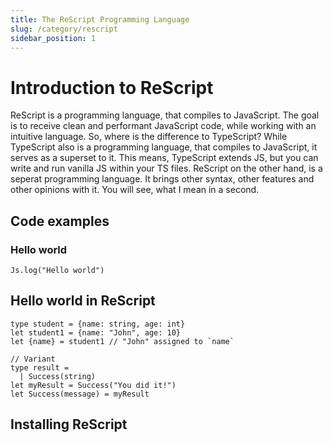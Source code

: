 ```yaml
---
title: The ReScript Programming Language 
slug: /category/rescript
sidebar_position: 1
--- 
```



# Introduction to ReScript

ReScript is a programming language, that compiles to JavaScript. The goal is to receive clean and performant JavaScript code, while working with an intuitive language. So, where is the difference to TypeScript? 
While TypeScript also is a programming language, that compiles to JavaScript, it serves as a superset to it. This means, 
TypeScript extends JS, but you can write and run vanilla JS within your TS files. 
ReScript on the other hand, is a seperat programming language. It brings other syntax, other features and other opinions with it. You will see, what I mean in a second. 


## Code examples 

### Hello world 

```rescript
Js.log("Hello world")
```
## Hello world in ReScript 


```rescript
type student = {name: string, age: int}
let student1 = {name: "John", age: 10}
let {name} = student1 // "John" assigned to `name`

// Variant
type result =
  | Success(string)
let myResult = Success("You did it!")
let Success(message) = myResult
```


## Installing ReScript 
